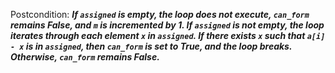 Postcondition: ***If `assigned` is empty, the loop does not execute, `can_form` remains False, and `m` is incremented by 1. If `assigned` is not empty, the loop iterates through each element `x` in `assigned`. If there exists `x` such that `a[i] - x` is in `assigned`, then `can_form` is set to True, and the loop breaks. Otherwise, `can_form` remains False.***